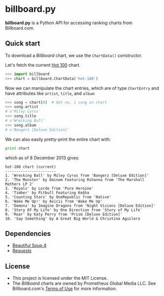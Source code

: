 billboard.py
============

**billboard.py** is a Python API for accessing ranking charts from Billboard.com.

Quick start
-----------

To download a *Billboard* chart, we use the `ChartData()` constructor.

Let's fetch the current [Hot 100](http://www.billboard.com/charts/hot-100) chart.

```Python
>>> import billboard
>>> chart = billboard.ChartData('hot-100')
```

Now we can manipulate the chart entries, which are of type `ChartEntry` and have attributes like `artist`, `title`, and `album`:

```Python
>>> song = chart[0]  # Get no. 1 song on chart
>>> song.artist
# u'Miley Cyrus'
>>> song.title
# u'Wrecking Ball'
>>> song.album
# u'Bangerz [Deluxe Edition]'
```

We can also easily pretty-print the entire chart with:

```Python
print chart
```

which as of 8 December 2013 gives:

```
hot-100 chart (current)
-----------------------
1. 'Wrecking Ball' by Miley Cyrus from 'Bangerz [Deluxe Edition]'
2. 'The Monster' by Eminem Featuring Rihanna from 'The Marshall Mathers LP 2'
3. 'Royals' by Lorde from 'Pure Heroine'
4. 'Timber' by Pitbull Featuring Ke$ha
5. 'Counting Stars' by OneRepublic from 'Native'
6. 'Wake Me Up!' by Avicii from 'Wake Me Up'
7. 'Demons' by Imagine Dragons from 'Night Visions [Deluxe Edition]'
8. 'Story Of My Life' by One Direction from 'Story of My Life'
9. 'Roar' by Katy Perry from 'Prism [Deluxe Edition]'
10. 'Say Something' by A Great Big World & Christina Aguilera
```

Dependencies
------------
* [Beautiful Soup 4](http://www.crummy.com/software/BeautifulSoup/)
* [Requests](http://requests.readthedocs.org/en/latest/) 

License
-------

* This project is licensed under the MIT License.
* The *Billboard* charts are owned by Prometheus Global Media LLC. See Billboard.com's [Terms of Use](http://www.billboard.com/terms-of-use) for more information.
